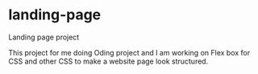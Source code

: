 # landing-page

Landing page project

This project for me doing Oding project and I am working on
Flex box for CSS and other CSS to make a website page look 
structured.
